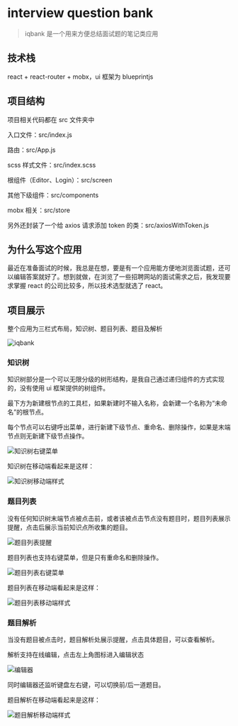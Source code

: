 # interview question bank

> iqbank 是一个用来方便总结面试题的笔记类应用

## 技术栈

react + react-router + mobx，ui 框架为 blueprintjs

## 项目结构

项目相关代码都在 src 文件夹中

入口文件：src/index.js

路由：src/App.js

scss 样式文件：src/index.scss

根组件（Editor、Login）：src/screen

其他下级组件：src/components

mobx 相关：src/store

另外还封装了一个给 axios 请求添加 token 的类：src/axiosWithToken.js

## 为什么写这个应用

最近在准备面试的时候，我总是在想，要是有一个应用能方便地浏览面试题，还可以编辑答案就好了。想到就做，在浏览了一些招聘网站的面试需求之后，我发现要求掌握 react 的公司比较多，所以技术选型就选了 react。

## 项目展示

整个应用为三栏式布局，知识树、题目列表、题目及解析

![iqbank](https://i.loli.net/2020/04/22/1c6xuQrSsvMIULP.png)

### 知识树

知识树部分是一个可以无限分级的树形结构，是我自己通过递归组件的方式实现的，没有使用 ui 框架提供的树组件。

最下方为新建根节点的工具栏，如果新建时不输入名称，会新建一个名称为“未命名”的根节点。

每个节点可以右键呼出菜单，进行新建下级节点、重命名、删除操作，如果是末端节点则无新建下级节点操作。

![知识树右键菜单](https://i.loli.net/2020/04/22/stpzmqnX7NW9B4i.png)

知识树在移动端看起来是这样：

![知识树移动端样式](https://i.loli.net/2020/04/22/DGLUAO3QNJ6uZIp.png)

### 题目列表

没有任何知识树末端节点被点击前，或者该被点击节点没有题目时，题目列表展示提醒，点击后展示当前知识点所收集的题目。

![题目列表提醒](https://i.loli.net/2020/04/22/pqz9nJoNfCkEOAP.png)

题目列表也支持右键菜单，但是只有重命名和删除操作。

![题目列表右键菜单](https://i.loli.net/2020/04/22/awcYL3uUeG9BsIm.png)

题目列表在移动端看起来是这样：

![题目列表移动端样式](https://i.loli.net/2020/04/22/yJVstnNKLpbfC61.png)

### 题目解析

当没有题目被点击时，题目解析处展示提醒，点击具体题目，可以查看解析。

解析支持在线编辑，点击左上角图标进入编辑状态

![编辑器](https://i.loli.net/2020/04/22/QrLp2sv3aOk814K.png)

同时编辑器还监听键盘左右键，可以切换前/后一道题目。

题目解析在移动端看起来是这样：

![题目解析移动端样式](https://i.loli.net/2020/04/22/vXwUcyaFgAGsbxo.png)
